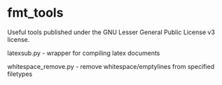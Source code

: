 fmt_tools
=========
Useful tools published under the GNU Lesser General Public License v3 license.

latexsub.py - wrapper for compiling latex documents

whitespace_remove.py - remove whitespace/emptylines from specified filetypes